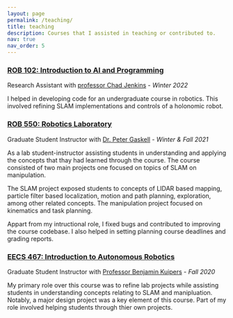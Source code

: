 ```yaml
---
layout: page
permalink: /teaching/
title: teaching
description: Courses that I assisted in teaching or contributed to. 
nav: true
nav_order: 5
---
```


### [ROB 102: Introduction to AI and Programming](https://robotics102.github.io/)

Research Assistant with [professor Chad Jenkins](https://ocj.name/) - *Winter 2022*

I helped in developing code for an undergraduate course in robotics. This involved refining SLAM implementations and controls of a holonomic robot.

### [ROB 550: Robotics Laboratory](https://youtu.be/mMpqfWPHeX4)

Graduate Student Instructor with [Dr. Peter Gaskell](https://robotics.umich.edu/profile/peter-gaskell/) - *Winter & Fall 2021*

As a lab student-instructor assisting students in understanding and applying the concepts that thay had learned through the course. The course consisted of two main projects one focused on topics of SLAM on manipulation.

The SLAM project exposed students to concepts of LIDAR based mapping, particle filter based localization, motion and path planning, exploration, among other related concepts. The manipulation project focused on kinematics and task planning.

Appart from my intructional role, I fixed bugs and contributed to improving the course codebase. I also helped in setting planning course deadlines and grading reports.

### [EECS 467: Introduction to Autonomous Robotics](https://web.eecs.umich.edu/~kuipers/teaching/eecs467-F20.html)

Graduate Student Instructor with [Professor Benjamin Kuipers](https://robotics.umich.edu/profile/benjamin-kuipers/) - *Fall 2020*

My primary role over this course was to refine lab projects while assisting students in understanding concepts relating to SLAM and manipluation. Notably, a major design project was a key element of this course. Part of my role involved helping students through thier own projects.
